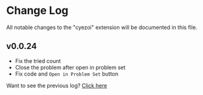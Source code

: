 # Change Log

All notable changes to the "cyezoi" extension will be documented in this file.

## v0.0.24

- Fix the tried count
- Close the problem after open in problem set
- Fix code and `Open in Problem Set` button

Want to see the previous log? [Click here](https://github.com/CYEZOI/cyezoi-helper/commits/main/CHANGELOG.md)
